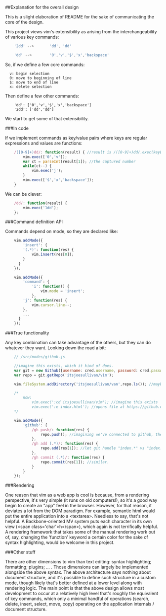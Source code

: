 ##Explanation for the overall design

This is a slight elaboration of README for the sake of communicating the core of the design.

This project views vim's extensibility as arising from the interchangeability of various key commands:

```javascript
	'2dd' -->		'dd', 'dd'

	'dd' -->		'0','v','$','x','backspace'
```

So, if we define a few core commands:

```
  v: begin selection
  0: move to beginning of line
  $: move to end of line
  x: delete selection
```

Then define a few other commands:

```
	'dd': ['0','v','$','x','backspace']
	'2dd': ['dd','dd']
```

We start to get some of that extensibility.

###In code

If we implement commands as key/value pairs where keys are regular expressions and values are functions:

```javascript
	/([0-9]+)dd/: function(result) { //result is /([0-9]+)dd/.exec(keyBuffer)
		vim.exec(['0','v']);
		var ct = parseInt(result[1]); //the captured number
		while(ct--) {
			vim.exec('j');
		}
		vim.exec(['$','x','backspace']);
	}
```

We can be clever:

```javascript
	/dd/: function(result) {
		vim.exec('1dd');
	};
```

###Command definition API

Commands depend on mode, so they are declared like:

```javascript
	vim.addMode({
		'insert': {
	    '(.*)': function(res) {
	    	vim.insert(res[0]);
	    }
	  }
	});

	vim.addMode({
		'command': {
			'i': function() {
				vim.mode = 'insert';
			},
	    'j': function(res) {
	    	vim.cursor.line--;
	    },
	    ...
	  }
	});
```

###True functionality

Any key combination can take advantage of the others, but they can do whatever they want. Looking down the road a bit:

```javascript
	// /src/modes/github.js

	//imagine this exists, which it kind of does.
	var git = new Github({username: cred.username, password: cred.password});
	var repo = git.getRepo('itsjoesullivan/vim');

	vim.fileSystem.addDirectory('itsjoesullivan/van',repo.ls()); //maybe we could add a filesystem here

	/*
		now:
			vim.exec(':cd itsjoesullivan/vim'); //imagine this exists
			vim.exec(':e index.html'); //opens file at https://github.com/itsjoesullivan/vim/index.html
	*/

	vim.addMode({
		'github': {
			/gh push/: function(res) {
				repo.push(); //imagining we've connected to github, the document came from there, whatever.
			},
			/gh add (.*)/: function(res) {
				repo.add(res[1]); //let git handle "index.*" vs "index.html"
			},
			/gh commit (.*)/: function(res) {
				repo.commit(res[1]); //similar.
			}
		}
	});
```

###Rendering

One reason that vim as a web app is cool is because, from a rendering perspective, it's very simple (it runs on old computers!), so it's a good way begin to create an "app" feel in the browser. However, for that reason, it deviates a lot from the DOM paradigm. For example, semantic html would put the entire application into a \<textarea>. Needless to say, that's not helpful. A Backbone-oriented MV system puts each character in its own view (\<span class='char'>h\</span>), which again is not terrifically helpful. A rendering framework that takes some of the manual rendering work out of, say, changing the 'function' keyword a certain color for the sake of syntax highlighting, would be welcome in this project.

###Other stuff

There are other dimensions to vim than text editing: syntax highlighting; formatting; plugins; ... . Those dimensions can largely be implemented alongside the above syntax. The above architecture says nothing about document structure, and it's possible to define such structure in a custom mode, though likely that's better defined at a lower level along with rendering logic. The main point is that the above design allows most development to occur at a relatively high level that's roughly the equivalent of key commands, which only a minimal handful of operations (search, delete, insert, select, move, copy) operating on the application internals / document structure. 
